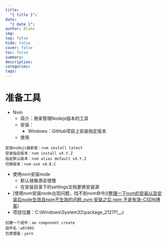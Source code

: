 ```yaml
---
title:
  "{ title }": 
date:
  "{ date }": 
author: Blake
img: 
top: false
hide: false
cover: false
toc: false
summary: 
description: 
categories: 
tags:
---
```

# 准备工具
- Nvm
	- 简介：用来管理Nodejs版本的工具
	- 安装：
		- Windows：GitHub项目上安装指定版本
	- 使用
```
安装nodejs最新版：nvm install latest
安装指定版本：nvm install vX.Y.Z
指定默认版本：nvm alias default vX.Y.Z
切换版本：nvm use vA.B.C
```
		
	

	


- 使用nvm安装node
	- 默认镜像源会很慢
	- 在安装目录下的settings文档更换安装源
- [使用nvm安装node出现问题，找不到nvm命令]([整理一下nvm的安装以及安装后node生效且npm不生效的问题_nvm 安装之后 npm 不是有效-CSDN博客](https://blog.csdn.net/tuzi007a/article/details/123722455))
- 项目位置：C:\Windows\System32\package_2127f1__c

```
创建一个组件：ae component create
组件名：wbl001
包管理器：yarn

```